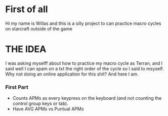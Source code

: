 # First of all

Hi my name is Willas and this is a silly project to can practice macro cycles on starcraft outside of the game

# THE IDEA

I was asking myselff about how to practice my macro cycle as Terran, and I said well I can spam on a txt the right order of the cycle so I said to msyself. Why not doing an online application for this shit? And here I am.

### First Part

- Counts APMs as every keypress on the keyboard (and not counting the control group keys or tab).
- Have AVG APMs vs Puntual APMs